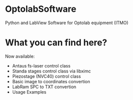 # OptolabSoftware
Python and LabView Software for Optolab equipment (ITMO)

# What you can find here?
Now available:
- Antaus fs-laser control class
- Standa stages control class via libximc
- Piezostage (NVC40) control class
- Basic image to coordinates convertion
- LabRam SPC to TXT convertion
- Usage Examples
